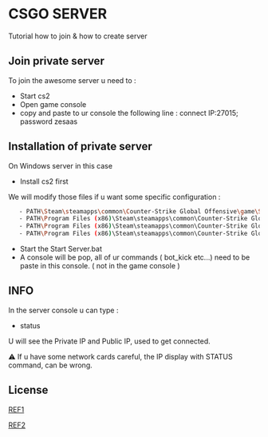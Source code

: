 
# CSGO SERVER

Tutorial how to join & how to create server 


## Join private server

To join the awesome server u need to : 

- Start cs2
- Open game console
- copy and paste to ur console the following line : connect IP:27015; password zesaas


## Installation of private server

On Windows server in this case

- Install cs2 first

We will modify those files if u want some specific configuration : 
```bash
   - PATH\Steam\steamapps\common\Counter-Strike Global Offensive\game\Start Server.bat
   - PATH\Program Files (x86)\Steam\steamapps\common\Counter-Strike Global Offensive\game\csgo\cfg\serverconfig.cfg
   - PATH\Program Files (x86)\Steam\steamapps\common\Counter-Strike Global Offensive\game\csgo\cfg\gamemodes_server.txt
   - PATH\Program Files (x86)\Steam\steamapps\common\Counter-Strike Global Offensive\game\csgo_mods ( useless dans notre cas pour le moment )
```
- Start the Start Server.bat
- A console will be pop, all of ur commands ( bot_kick etc...) need to be paste in this console. ( not in the game console )

## INFO

In the server console u can type : 

- status

U will see the Private IP and Public IP, used to get connected.


:warning: If u have some network cards careful, the IP display with STATUS command, can be wrong.

## License

[REF1](https://www.gamerconfig.eu/config/counter-strike-global-offensive/csgo+server+config,3509/)

[REF2](https://pingperfect.com/index.php/knowledgebase/615/Counter-Strike--CSGO--Server-Configuration.html/)
